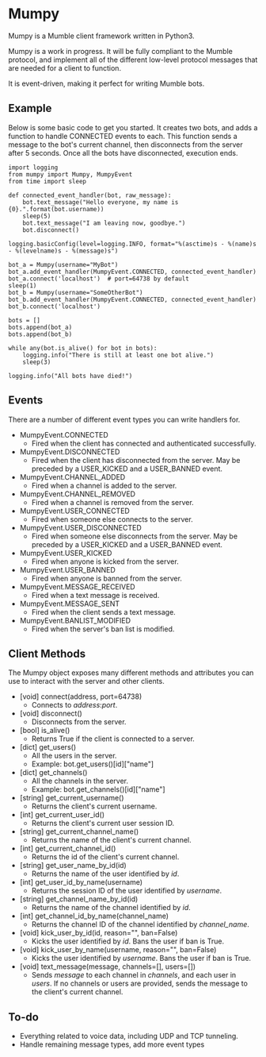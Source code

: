 # Mumpy

Mumpy is a Mumble client framework written in Python3.

Mumpy is a work in progress. It will be fully compliant to the Mumble protocol, and implement all of the different low-level protocol messages that are needed for a client to function.

It is event-driven, making it perfect for writing Mumble bots.

## Example

Below is some basic code to get you started. It creates two bots, and adds a function to handle CONNECTED events to each. This function sends a message to the bot's current channel, then disconnects from the server after 5 seconds. Once all the bots have disconnected, execution ends.

    import logging
    from mumpy import Mumpy, MumpyEvent
    from time import sleep

    def connected_event_handler(bot, raw_message):
        bot.text_message("Hello everyone, my name is {0}.".format(bot.username))
        sleep(5)
        bot.text_message("I am leaving now, goodbye.")
        bot.disconnect()

    logging.basicConfig(level=logging.INFO, format="%(asctime)s - %(name)s - %(levelname)s - %(message)s")

    bot_a = Mumpy(username="MyBot")
    bot_a.add_event_handler(MumpyEvent.CONNECTED, connected_event_handler)
    bot_a.connect('localhost')  # port=64738 by default
    sleep(1)
    bot_b = Mumpy(username="SomeOtherBot")
    bot_b.add_event_handler(MumpyEvent.CONNECTED, connected_event_handler)
    bot_b.connect('localhost')

    bots = []
    bots.append(bot_a)
    bots.append(bot_b)

    while any(bot.is_alive() for bot in bots):
        logging.info("There is still at least one bot alive.")
        sleep(3)

    logging.info("All bots have died!")

## Events

There are a number of different event types you can write handlers for.

* MumpyEvent.CONNECTED
    * Fired when the client has connected and authenticated successfully.
* MumpyEvent.DISCONNECTED
    * Fired when the client has disconnected from the server. May be preceded by a USER_KICKED and a USER_BANNED event.
* MumpyEvent.CHANNEL_ADDED
    * Fired when a channel is added to the server.
* MumpyEvent.CHANNEL_REMOVED
    * Fired when a channel is removed from the server.
* MumpyEvent.USER_CONNECTED
    * Fired when someone else connects to the server.
* MumpyEvent.USER_DISCONNECTED
    * Fired when someone else disconnects from the server. May be preceded by a USER_KICKED and a USER_BANNED event.
* MumpyEvent.USER_KICKED
    * Fired when anyone is kicked from the server.
* MumpyEvent.USER_BANNED
    * Fired when anyone is banned from the server.
* MumpyEvent.MESSAGE_RECEIVED
    * Fired when a text message is received.
* MumpyEvent.MESSAGE_SENT
    * Fired when the client sends a text message.
* MumpyEvent.BANLIST_MODIFIED
    * Fired when the server's ban list is modified.

## Client Methods

The Mumpy object exposes many different methods and attributes you can use to interact with the server and other clients.

* [void] connect(address, port=64738)
    * Connects to _address_:_port_.
* [void] disconnect()
    * Disconnects from the server.
* [bool] is_alive()
    * Returns True if the client is connected to a server.
* [dict] get_users()
    * All the users in the server.
    * Example: bot.get_users()[id]["name"]
* [dict] get_channels()
    * All the channels in the server.
    * Example: bot.get_channels()[id]["name"]
* [string] get_current_username()
    * Returns the client's current username.
* [int] get_current_user_id()
    * Returns the client's current user session ID.
* [string] get_current_channel_name()
    * Returns the name of the client's current channel.
* [int] get_current_channel_id()
    * Returns the id of the client's current channel.
* [string] get_user_name_by_id(id)
    * Returns the name of the user identified by _id_.
* [int] get_user_id_by_name(username)
    * Returns the session ID of the user identified by _username_.
* [string] get_channel_name_by_id(id)
    * Returns the name of the channel identified by _id_.
* [int] get_channel_id_by_name(channel_name)
    * Returns the channel ID of the channel identified by _channel_name_.
* [void] kick_user_by_id(id, reason="", ban=False)
    * Kicks the user identified by _id_. Bans the user if ban is True.
* [void] kick_user_by_name(username, reason="", ban=False)
    * Kicks the user identified by _username_. Bans the user if ban is True.
* [void] text_message(message, channels=[], users=[])
    * Sends _message_ to each channel in _channels_, and each user in _users_. If no channels or users are provided, sends the message to the client's current channel.

## To-do

* Everything related to voice data, including UDP and TCP tunneling.
* Handle remaining message types, add more event types
